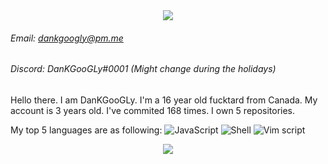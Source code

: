 <div align="center">
  <img src="https://svg-banners.vercel.app/api?type=typeWriter&text1=My%20balls%20are%20extremely%20itchy.&width=1500&height=500">
</div>

###### Email: [dankgoogly@pm.me](mailto:dankgoogly@pm.me)
###### Discord: DanKGooGLy#0001 (Might change during the holidays)

Hello there. I am DanKGooGLy. I'm a 16 year old fucktard from Canada. My account is 3 years old. I've commited 168 times. I own 5 repositories.

My top 5 languages are as following:
![JavaScript](https://img.shields.io/static/v1?style=flat-square&label=%E2%A0%80&color=555&labelColor=%23f1e05a&message=JavaScript%EF%B8%B186.1%25)
![Shell](https://img.shields.io/static/v1?style=flat-square&label=%E2%A0%80&color=555&labelColor=%2389e051&message=Shell%EF%B8%B112.6%25)
![Vim script](https://img.shields.io/static/v1?style=flat-square&label=%E2%A0%80&color=555&labelColor=%23199f4b&message=Vim%20script%EF%B8%B11.1%25)
<div align="center">
  <img src="https://gpvc.arturio.dev/DanKGooGLy">
</div>
